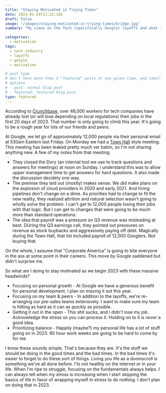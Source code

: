 ```yaml
---
title: "Staying Motivated in Trying Times"
date: 2023-01-24T21:22:19Z
draft: false
image: "/images/staying-motivated-in-trying-times/bridge.jpg"
summary: "My views on the Tech (specifically Google) layoffs and what I'm doing to stay motivated"

categories: 
  - motivation
tags:
  - tech industry
  - layoffs
  - google
  - motivation

# post type
# don't have more than 3 "featured" posts at any given time, and ideally keep 3 going for symmetry"
# options 
# - post: normal blog post
# - featured: featured blog post 
type: featured
---
```


According to [Crunchbase](https://news.crunchbase.com/startups/tech-layoffs), over 46,000 workers for tech companies have already lost (or will lose depending on local regulations) their jobs in the first 20 days of 2023. That number is only going to climb this year. It's going to be a rough year for lots of our friends and peers. 

At Google, we let go of approximately 12,000 people via their personal email at 530am Eastern last Friday. On Monday we had a [Town Hall](https://www.businessinsider.com/google-layoffs-shatter-aura-of-stability-abundance-allhands-meeting-2023-1) style meeting. This meeting has been leaked pretty much ver batim, so I'm not sharing anything new. A few of my notes from that meeting: 

* They closed the Dory (an internal tool we use to track questions and answers for meetings) at noon on Sunday. I understand this was to allow upper management time to get answers for hard questions. It also made the discussion decidely one way. 
* The premise they laid out (mostly) makes sense. We _did_ make plans on the explosion of cloud providers in 2020 and early 2021. And hiring pipelines don't change on a dime. As priorities had to change to fit the new reality, they realized attrition and natural selection wasn't going to wholly solve the problem. I can't get to 12,000 people losing their jobs with that logic. But I can get to changes that were going to be much more than standard operations. 
* The idea that payroll was a pressure on Q3 revenue was misleading at best. DUring the Q3 earnings call, they pointed out pressures on revenue as stock buybacks and aggressively paying off debt. Magically during the Town Hall, that list included payroll of 12,000 Googlers. Not buying that. 

On the whole, I assume that "Corporate America" is going to bite everyone in the ass at some point in their careers. This move by Google saddened but didn't surprise me. 

So what am I doing to stay motivated as we begin 2023 with these massive headwinds? 

* Focusing on personal growth - At Google we have a generous benefit for personal development. I plan on maxing it out this year.
* Focusing on my team & peers - In addition to the layoffs, we're re-arranging our pre-sales teams extensively. I want to make sure my team is hitting as hard as it can as quickly as possible.
* Getting it out in the open - This shit sucks, and I didn't lose my job. Acknowledge the stress so you can process it. Holding on to it is _never_ a good idea.
* Prioritizing balance - Happily (maybe?) my personal life has a lot of stuff going on in 2023. 80 hour work weeks are going to be hard to come by for me.

I know these sounds simple. That's because they are. It's the stuff we should be doing in the good times and the bad times. In the bad times it's easier to forget to do these sort of things. Living you life as a doomscroll is something we've all done before. I'ts not healthy on the internet or in your life. When I'm ripe to struggle, focusing on the fundamentals always helps. I can always tell when my stress is increasing when I start skipping the basics of life in favor of wrapping myself in stress to do nothing. I don't plan on doing that in 2023.

